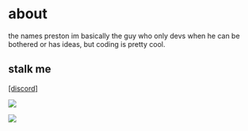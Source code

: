 <div align="center">

</div>

# about
the names preston im basically the guy who only devs when he can be bothered or has ideas, but coding is pretty cool.

## stalk me
[[discord]](discord.gg/Q6bQXM9TWZ)

<p>
  <a href="https://skillicons.dev">
    <img src="https://skillicons.dev/icons?i=js,ts,html,css,python" />
  </a>
</p>

<p>
  <a href="https://skillicons.dev">
    <img src="https://skillicons.dev/icons?i=nodejs,git,mongodb,discord" />
  </a>
</p>
